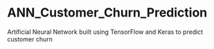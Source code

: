 # ANN_Customer_Churn_Prediction
Artificial Neural Network built using TensorFlow and Keras to predict customer churn
